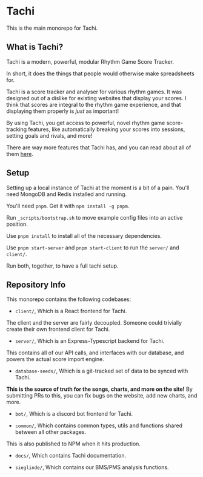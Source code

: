 # Tachi

This is the main monorepo for Tachi.

## What is Tachi?

Tachi is a modern, powerful, modular Rhythm Game Score Tracker.

In short, it does the things that people would otherwise make spreadsheets for.

Tachi is a score tracker and analyser for various rhythm games.
It was designed out of a dislike for existing websites that display your scores.
I think that scores are integral to the rhythm game experience, and that displaying them
properly is *just* as important!

By using Tachi, you get access to powerful, novel rhythm game score-tracking features, like automatically breaking your scores into sessions, setting goals and rivals, and more!

There are way more features that Tachi has, and you can read about all of them [here](https://tachi.readthedocs.io/user/features).

## Setup

Setting up a local instance of Tachi at the moment is a bit of a pain. You'll need MongoDB and Redis installed and running.

You'll need `pnpm`. Get it with `npm install -g pnpm`.

Run `_scripts/bootstrap.sh` to move example config files into an active position.

Use `pnpm install` to install all of the necessary dependencies.

Use `pnpm start-server` and `pnpm start-client` to run the `server/` and `client/`.

Run both, together, to have a full tachi setup.

## Repository Info

This monorepo contains the following codebases:

- `client/`, Which is a React frontend for Tachi.

The client and the server are fairly decoupled. Someone could trivially create their own frontend client for Tachi.

- `server/`, Which is an Express-Typescript backend for Tachi.

This contains all of our API calls, and interfaces with our database, and powers the actual score import engine.

- `database-seeds/`, Which is a git-tracked set of data to be synced with Tachi.

**This is the source of truth for the songs, charts, and more on the site!**
By submitting PRs to this, you can fix bugs on the website, add new charts, and more.

- `bot/`, Which is a discord bot frontend for Tachi.

- `common/`, Which contains common types, utils and functions shared between all other packages.

This is also published to NPM when it hits production.

- `docs/`, Which contains Tachi documentation.

- `sieglinde/`, Which contains our BMS/PMS analysis functions.